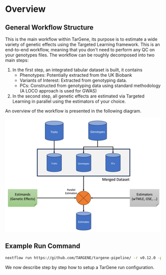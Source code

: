 # Overview

## General Workflow Structure

This is the main workflow within TarGene, its purpose is to estimate a wide variety of genetic effects using the Targeted Learning framework. This is an end-to-end workflow, meaning that you don't need to perform any QC on your genotypes files. The workflow can be roughly decomposed into two main steps:

1. In the first step, an integrated tabular dataset is built, it contains
   - Phenotypes: Potentially extracted from the UK Biobank
   - Variants of Interest: Extracted from genotyping data.
   - PCs: Constructed from genotyping data using standard methodology (A LOCO approach is used for GWAS)
2. In the second step, all genetic effects are estimated via Targeted Learning in parallel using the estimators of your choice.

An overview of the workflow is presented in the following diagram.

![TarGene Workflow High Level](../assets/targene_workflow_high_level.png)

## Example Run Command

```bash
nextflow run https://github.com/TARGENE/targene-pipeline/ -r v0.12.0 -profile local -resume
```

We now describe step by step how to setup a TarGene run configuration.
